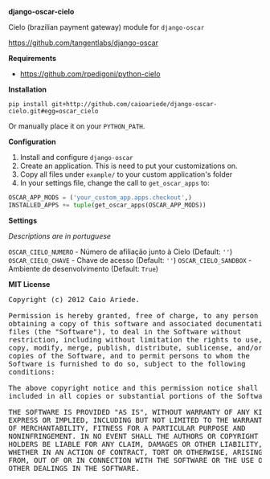 **django-oscar-cielo**

Cielo (brazilian payment gateway) module for `django-oscar`

https://github.com/tangentlabs/django-oscar

**Requirements**

* https://github.com/rpedigoni/python-cielo

**Installation**

`pip install git+http://github.com/caioariede/django-oscar-cielo.git#egg=oscar_cielo`

Or manually place it on your `PYTHON_PATH`.

**Configuration**

1. Install and configure `django-oscar`
2. Create an application. This is need to put your customizations on.
3. Copy all files under `example/` to your custom application's folder
4. In your settings file, change the call to `get_oscar_apps` to:

````python
OSCAR_APP_MODS = ('your_custom_app.apps.checkout',)
INSTALLED_APPS += tuple(get_oscar_apps(OSCAR_APP_MODS))
````

**Settings**

*Descriptions are in portuguese*

`OSCAR_CIELO_NUMERO` - Número de afiliação junto à Cielo (Default: `''`)
`OSCAR_CIELO_CHAVE` - Chave de acesso (Default: `''`)
`OSCAR_CIELO_SANDBOX` - Ambiente de desenvolvimento (Default: `True`)

**MIT License**

<pre>Copyright (c) 2012 Caio Ariede.

Permission is hereby granted, free of charge, to any person
obtaining a copy of this software and associated documentation
files (the "Software"), to deal in the Software without
restriction, including without limitation the rights to use,
copy, modify, merge, publish, distribute, sublicense, and/or sell
copies of the Software, and to permit persons to whom the
Software is furnished to do so, subject to the following
conditions:

The above copyright notice and this permission notice shall be
included in all copies or substantial portions of the Software.

THE SOFTWARE IS PROVIDED "AS IS", WITHOUT WARRANTY OF ANY KIND,
EXPRESS OR IMPLIED, INCLUDING BUT NOT LIMITED TO THE WARRANTIES
OF MERCHANTABILITY, FITNESS FOR A PARTICULAR PURPOSE AND
NONINFRINGEMENT. IN NO EVENT SHALL THE AUTHORS OR COPYRIGHT
HOLDERS BE LIABLE FOR ANY CLAIM, DAMAGES OR OTHER LIABILITY,
WHETHER IN AN ACTION OF CONTRACT, TORT OR OTHERWISE, ARISING
FROM, OUT OF OR IN CONNECTION WITH THE SOFTWARE OR THE USE OR
OTHER DEALINGS IN THE SOFTWARE.</pre>
